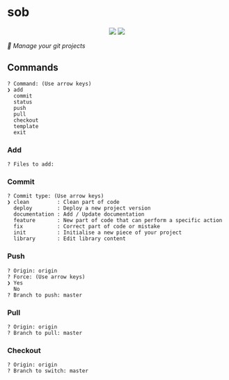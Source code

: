 # sob

<p align = "center">
    <img src="https://img.shields.io/badge/0.8.0-purple?style=for-the-badge&logo=V">
    <img src="https://img.shields.io/badge/Status-in%20development-green?style=for-the-badge">
<p/>

*👻 Manage your git projects*

## Commands
```
? Command: (Use arrow keys)
❯ add 
  commit 
  status 
  push
  pull
  checkout
  template
  exit 
```

### Add
```
? Files to add:
```

### Commit
```
? Commit type: (Use arrow keys)
❯ clean         : Clean part of code 
  deploy        : Deploy a new project version 
  documentation : Add / Update documentation 
  feature       : New part of code that can perform a specific action 
  fix           : Correct part of code or mistake 
  init          : Initialise a new piece of your project 
  library       : Edit library content 
```

### Push
```
? Origin: origin
? Force: (Use arrow keys)
❯ Yes
  No
? Branch to push: master
```

### Pull
```
? Origin: origin
? Branch to pull: master
```

### Checkout
```
? Origin: origin
? Branch to switch: master
```

